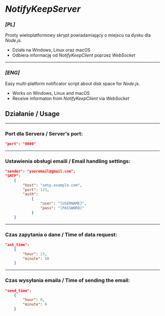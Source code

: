 # ***NotifyKeepServer***
### ***[PL]***
Prosty wieloplatformowy skrypt powiadamiający o miejscu na dysku dla *Node.js*.

- Działa na Windows, Linux oraz macOS
- Odbiera informację od *NotifyKeepClient* poprzez *WebSocket*

---

### ***[ENG]***
Easy multi-platform notificator script about disk space for *Node.js*.

- Works on Windows, Linux and macOS
- Receive informaton from *NotifyKeepClient* via *WebSocket*

## Działanie / Usage

---

### Port dla Servera / Server's port:
```json
"port": "0000"
```

---

### Ustawienia obsługi emaili / Email handling settings:
```json
"sender": "youremail@gmail.com",
"SMTP":
    {
        "host": "smtp.example.com",
        "port": 123,
        "auth":
            {
                "user": "[USERNAME]",
                "pass": "[PASSWORD]" 
            }
    }
```

---

### Czas zapytania o dane / Time of data request:
```json
"ask_time":
    {
        "hour": 23,
        "minute": 50
    }
```

---

### Czas wysyłania emaila / Time of sending the email:
```json
"send_time": 
    {
        "hour": 0,
        "minute": 0
    }
```